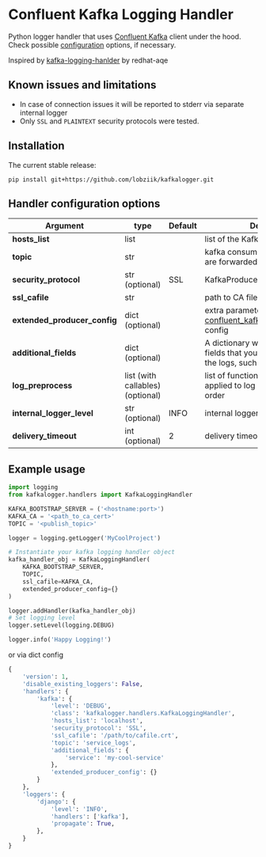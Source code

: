 Confluent Kafka Logging Handler
=====================

Python logger handler that uses [Confluent Kafka](https://github.com/confluentinc/confluent-kafka-python) client under the hood.
Check possible [configuration](https://github.com/edenhill/librdkafka/blob/master/CONFIGURATION.md) options, if necessary.


Inspired by [kafka-logging-hanlder](https://github.com/redhat-aqe/kafka-logging-handler) by redhat-aqe


Known issues and limitations
------------
 - In case of connection issues it will be reported to stderr via separate internal logger
 - Only `SSL` and `PLAINTEXT` security protocols were tested.

Installation
------------

The current stable release:

    pip install git+https://github.com/lobziik/kafkalogger.git


Handler configuration options
---------------------

Argument                                 | type | Default | Description
-----------------------------------------|------|---------| --------------------------
**hosts_list** | list | | list of the Kafka hostnames
**topic** | str | | kafka consumer topic to where logs are forwarded
**security_protocol** | str (optional) | SSL | KafkaProducer security protocol
**ssl_cafile** | str | | path to CA file
**extended_producer_config** | dict (optional) | | extra parameters to update [confluent_kafka.SerializingProducer](https://docs.confluent.io/current/clients/confluent-kafka-python/#serde-producer) config
**additional_fields** | dict (optional) | | A dictionary with all the additional fields that you would like to add to the logs, such as application name
**log_preprocess** | list (with callables) (optional) | | list of functions, which will be applied to log record in provided order
**internal_logger_level** | str (optional) | INFO | internal logger loglevel
**delivery_timeout** | int (optional) | 2 | delivery timeout in seconds


Example usage
----------

```python
import logging
from kafkalogger.handlers import KafkaLoggingHandler

KAFKA_BOOTSTRAP_SERVER = ('<hostname:port>')
KAFKA_CA = '<path_to_ca_cert>'
TOPIC = '<publish_topic>'

logger = logging.getLogger('MyCoolProject')

# Instantiate your kafka logging handler object
kafka_handler_obj = KafkaLoggingHandler(
    KAFKA_BOOTSTRAP_SERVER,
    TOPIC,
    ssl_cafile=KAFKA_CA,
    extended_producer_config={}
)

logger.addHandler(kafka_handler_obj)
# Set logging level
logger.setLevel(logging.DEBUG)

logger.info('Happy Logging!')
```

or via dict config

```Python
{
    'version': 1,
    'disable_existing_loggers': False,
    'handlers': {
        'kafka': {
            'level': 'DEBUG',
            'class': 'kafkalogger.handlers.KafkaLoggingHandler',
            'hosts_list': 'localhost',
            'security_protocol': 'SSL',
            'ssl_cafile': '/path/to/cafile.crt',
            'topic': 'service_logs',
            'additional_fields': {
                'service': 'my-cool-service'
            },
            'extended_producer_config': {}
        }
    },
    'loggers': {
        'django': {
            'level': 'INFO',
            'handlers': ['kafka'],
            'propagate': True,
        },
    }
}
```

